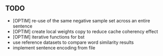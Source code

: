 ## TODO

* [OPTIM] re-use of the same negative sample set across an entire sentence
* [OPTIM] create local weights copy to reduce cache coherency effect
* [OPTIM] iterative functions for bst
* use reference datasets to compare word similarity results
* implement sentence encoding from file
